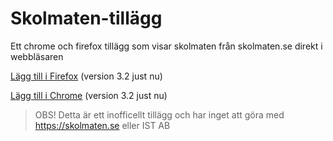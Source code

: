 # Skolmaten-tillägg
Ett chrome och firefox tillägg som visar skolmaten från skolmaten.se direkt i webbläsaren

[Lägg till i Firefox](https://addons.mozilla.org/en-US/firefox/addon/skolmaten) (version 3.2 just nu)

[Lägg till i Chrome](https://chrome.google.com/webstore/detail/ejapgcaikpopdmigljfpjcdkpdidgdpk) (version 3.2 just nu)

[comment]: <> (Eftersom att review-processen i chrome för addons är väldigt mycket långsammare än mozillas så kan chrome-versionen vara något äldre än firefox)

> OBS! Detta är ett inofficellt tillägg och har inget att göra med https://skolmaten.se eller IST AB
